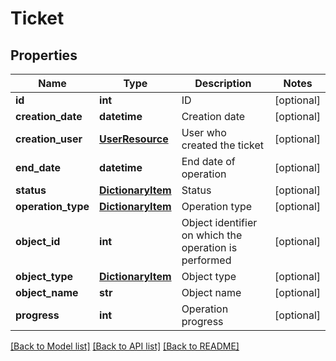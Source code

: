 # Ticket

## Properties
Name | Type | Description | Notes
------------ | ------------- | ------------- | -------------
**id** | **int** | ID | [optional] 
**creation_date** | **datetime** | Creation date | [optional] 
**creation_user** | [**UserResource**](UserResource.md) | User who created the ticket | [optional] 
**end_date** | **datetime** | End date of operation | [optional] 
**status** | [**DictionaryItem**](DictionaryItem.md) | Status | [optional] 
**operation_type** | [**DictionaryItem**](DictionaryItem.md) | Operation type | [optional] 
**object_id** | **int** | Object identifier on which the operation is performed | [optional] 
**object_type** | [**DictionaryItem**](DictionaryItem.md) | Object type | [optional] 
**object_name** | **str** | Object name | [optional] 
**progress** | **int** | Operation progress | [optional] 

[[Back to Model list]](../README.md#documentation-for-models) [[Back to API list]](../README.md#documentation-for-api-endpoints) [[Back to README]](../README.md)


